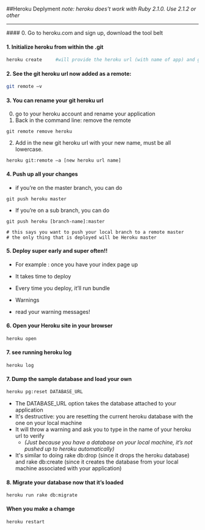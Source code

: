 ##Heroku Deplyment
*note: heroku does't work with Ruby 2.1.0.  Use 2.1.2 or other*
<hr>
#### 0. Go to heroku.com and sign up, download the tool belt

####  1. Initialize heroku from within the .git 
```sh
heroku create     #will provide the heroku url (with name of app) and git heroku url
```

#### 2. See the git heroku url now added as a remote:
```sh
git remote –v
```
#### 3.	You can rename your git heroku url
  0. go to your heroku account and rename your application
  1.	Back in the command line: remove the remote 
  ```
  git remote remove heroku
  ```
  2.	Add in the new git heroku url with your new name, must be all lowercase.
  ```
  heroku git:remote –a [new heroku url name]
  ```

#### 4. Push up all your changes
  *	if you’re on the master branch, you can do 
  ```
  git push heroku master
  ```
  *	If you’re on a sub branch, you can do 
  ```
  git push heroku [branch-name]:master
  
  #	this says you want to push your local branch to a remote master 
  #	the only thing that is deployed will be Heroku master
  ```

#### 5.	Deploy super early and super often!!
  *	For example : once you have your index page up
  *	It takes time to deploy
  *	Every time you deploy, it’ll run bundle

*	Warnings
  *	read your warning messages!

#### 6. Open your Heroku site in your browser

```sh
heroku open
```
#### 7. see running heroku log
```
heroku log
```

#### 7. Dump the sample database and load your own
```sh
heroku pg:reset DATABASE_URL
```
  *	The DATABASE_URL option takes the database attached to your application
  *	It's destructive: you are resetting the current heroku database with the one on your local machine
  *	It will throw a warning and ask you to type in the name of your heroku url to verify 
    *	*(Just because you have a database on your local machine, it’s not pushed up to heroku automatically)*
  *	It's similar to doing rake db:drop (since it drops the heroku database) and rake  db:create (since it creates the database from your local machine associated with your application)

#### 8. Migrate your database now that it’s loaded
 ```
heroku run rake db:migrate
```
#### When you make a chamge
```
heroku restart
```
